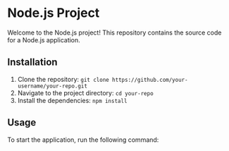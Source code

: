 # Node.js Project

Welcome to the Node.js project! This repository contains the source code for a Node.js application.

## Installation

1. Clone the repository: `git clone https://github.com/your-username/your-repo.git`
2. Navigate to the project directory: `cd your-repo`
3. Install the dependencies: `npm install`

## Usage

To start the application, run the following command:
